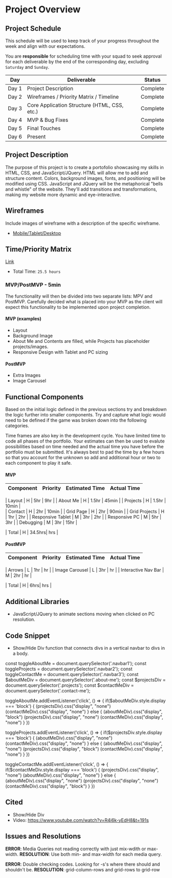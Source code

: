 # Project Overview

## Project Schedule

This schedule will be used to keep track of your progress throughout the week and align with our expectations.  

You are **responsible** for scheduling time with your squad to seek approval for each deliverable by the end of the corresponding day, excluding `Saturday` and `Sunday`.

|  Day | Deliverable | Status
|---|---| ---|
|Day 1| Project Description                             | Complete
|Day 2| Wireframes / Priority Matrix / Timeline         | Complete
|Day 3| Core Application Structure (HTML, CSS, etc.)    | Complete
|Day 4| MVP & Bug Fixes                                 | Complete
|Day 5| Final Touches                                   | Complete
|Day 6| Present                                         | Complete


## Project Description

The purpose of this project is to create a portofolio showcasing my skills in HTML, CSS, and JavaScript/JQuery. HTML will allow me to add and structure content. Colors, background images, fonts, and positioning will be modified using CSS. JavaScript and JQuery will be the metaphorical "bells and whistle" of the website. They'll add transitions and transformations, making my website more dynamic and eye-interactive.

## Wireframes

Include images of wireframe with a description of the specific wireframe.   

- [Mobile/Tablet/Desktop](https://ibb.co/dMhPRmF)


## Time/Priority Matrix 

[Link](https://ibb.co/HDCZgbd)

 - Total Time: `25.5 hours`

### MVP/PostMVP - 5min

The functionality will then be divided into two separate lists: MPV and PostMVP.  Carefully decided what is placed into your MVP as the client will expect this functionality to be implemented upon project completion.  

#### MVP (examples)

- Layout
- Background Image
- About Me and Contents are filled, while Projects has placeholder projects/images.
- Responsive Design with Tablet and PC sizing

#### PostMVP 

- Extra Images
- Image Carousel

## Functional Components

Based on the initial logic defined in the previous sections try and breakdown the logic further into smaller components.  Try and capture what logic would need to be defined if the game was broken down into the following categories.

Time frames are also key in the development cycle.  You have limited time to code all phases of the portfolio. Your estimates can then be used to evalute possibilities based on time needed and the actual time you have before the portfolio must be submitted. It's always best to pad the time by a few hours so that you account for the unknown so add and additional hour or two to each component to play it safe.

#### MVP

| Component | Priority | Estimated Time | Actual Time |
| --- | :---: |  :---: | :---: | 

| Layout              | H | 5hr   | 9hr |
| About Me            | H | 1.5hr | 45min |
| Projects            | H | 1.5hr | 10min |  
| Contact             | H | 2hr   | 10min |
| Grid Page           | H | 2hr   | 90min | 
| Grid Projects       | H | 1hr   | 2hr |
| Responsive Tablet   | M | 3hr   | 2hr |
| Responsive PC       | M | 5hr   | 3hr |
| Debugging           | M | 3hr   | 15hr |


| Total | H | 34.5hrs| hrs |

#### PostMVP
| Component | Priority | Estimated Time | Actual Time |
| --- | :---: |  :---: | :---: | 

| Arrows                 | L | 1hr | hr |
| Image Carousel         | L | 3hr | hr |
| Interactive Nav Bar    | M | 2hr | hr |

| Total | H | 6hrs| hrs |

## Additional Libraries
 - JavaScript/JQuery to animate sections moving when clicked on PC resolution.

## Code Snippet
 - Show/Hide Div function that connects divs in a vertical navbar to divs in a body.

const toggleAboutMe = document.querySelector('.navbar1');
const toggleProjects = document.querySelector('.navbar2');
const toggleContactMe = document.querySelector('.navbar3');
const $aboutMeDiv = document.querySelector('.about-me');
const $projectsDiv = document.querySelector('.projects');
const $contactMeDiv = document.querySelector('.contact-me');


toggleAboutMe.addEventListener('click', () => {
    if($aboutMeDiv.style.display === 'block') {
        $($projectsDiv).css("display", "none")
        $($contactMeDiv).css("display", "none")
    } else {
        $($aboutMeDiv).css("display", "block")
        $($projectsDiv).css("display", "none")
        $($contactMeDiv).css("display", "none")
    }
})

toggleProjects.addEventListener('click', () => {
    if($projectsDiv.style.display === 'block') {
        $($aboutMeDiv).css("display", "none")
        $($contactMeDiv).css("display", "none")
    } else {
        $($aboutMeDiv).css("display", "none")
        $($projectsDiv).css("display", "block")
        $($contactMeDiv).css("display", "none")
    }
})

toggleContactMe.addEventListener('click', () => {
    if($contactMeDiv.style.display === 'block') {
        $($projectsDiv).css("display", "none")
        $($aboutMeDiv).css("display", "none")
    } else {
        $($aboutMeDiv).css("display", "none")
        $($projectsDiv).css("display", "none")
        $($contactMeDiv).css("display", "block")
    }
})

## Cited 
 - Show/Hide Div
 - Video: https://www.youtube.com/watch?v=R4i6k-yEdH8&t=191s


## Issues and Resolutions
**ERROR**: Media Queries not reading correctly with just mix-wdith or max-width.
**RESOLUTION**: Use both min- and max-width for each media query.

**ERROR**: Double checking codes. Looking for -s's where there should and shouldn't be.
**RESOLUTION**: grid-column-rows and grid-rows to grid-row


